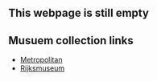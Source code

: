 ## This webpage is still empty

## Musuem collection links

- [Metropolitan](https://www.metmuseum.org/art/collection/)
- [Rijksmuseum](https://www.rijksmuseum.nl/en/search)
